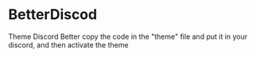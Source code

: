 # BetterDiscod
Theme Discord Better
copy the code in the "theme" file and put it in your discord, and then activate the theme
